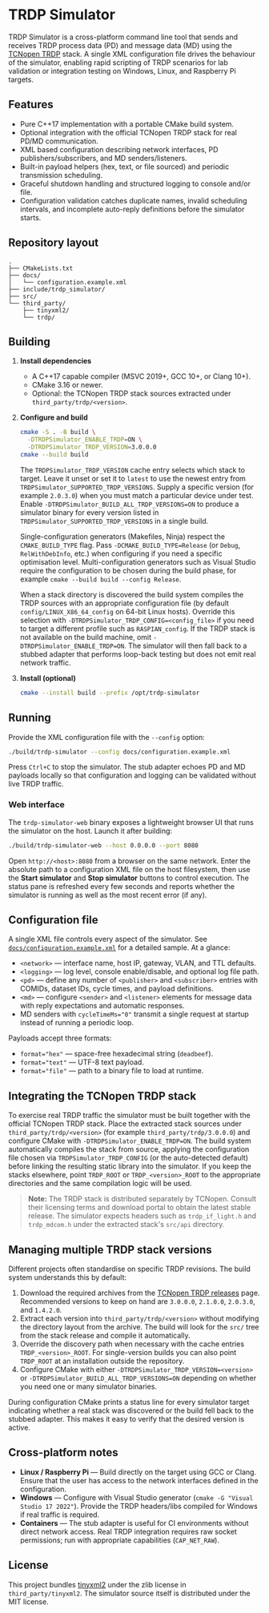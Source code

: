 # TRDP Simulator

TRDP Simulator is a cross-platform command line tool that sends and receives TRDP process data (PD) and message data (MD) using the [TCNopen TRDP](https://www.tcnopen.eu) stack. A single XML configuration file drives the behaviour of the simulator, enabling rapid scripting of TRDP scenarios for lab validation or integration testing on Windows, Linux, and Raspberry Pi targets.

## Features

- Pure C++17 implementation with a portable CMake build system.
- Optional integration with the official TCNopen TRDP stack for real PD/MD communication.
- XML based configuration describing network interfaces, PD publishers/subscribers, and MD senders/listeners.
- Built-in payload helpers (hex, text, or file sourced) and periodic transmission scheduling.
- Graceful shutdown handling and structured logging to console and/or file.
- Configuration validation catches duplicate names, invalid scheduling intervals, and incomplete auto-reply definitions before the
  simulator starts.

## Repository layout

```
.
├── CMakeLists.txt
├── docs/
│   └── configuration.example.xml
├── include/trdp_simulator/
├── src/
└── third_party/
    ├── tinyxml2/
    └── trdp/
```

## Building

1. **Install dependencies**
   - A C++17 capable compiler (MSVC 2019+, GCC 10+, or Clang 10+).
   - CMake 3.16 or newer.
   - Optional: the TCNopen TRDP stack sources extracted under `third_party/trdp/<version>`.

2. **Configure and build**

    ```bash
    cmake -S . -B build \
      -DTRDPSimulator_ENABLE_TRDP=ON \
      -DTRDPSimulator_TRDP_VERSION=3.0.0.0
    cmake --build build
    ```

    The `TRDPSimulator_TRDP_VERSION` cache entry selects which stack to target. Leave it unset or set it to `latest` to use the newest entry from `TRDPSimulator_SUPPORTED_TRDP_VERSIONS`. Supply a specific version (for example `2.0.3.0`) when you must match a particular device under test. Enable `-DTRDPSimulator_BUILD_ALL_TRDP_VERSIONS=ON` to produce a simulator binary for every version listed in `TRDPSimulator_SUPPORTED_TRDP_VERSIONS` in a single build.

    Single-configuration generators (Makefiles, Ninja) respect the `CMAKE_BUILD_TYPE` flag. Pass `-DCMAKE_BUILD_TYPE=Release` (or `Debug`, `RelWithDebInfo`, etc.) when configuring if you need a specific optimisation level. Multi-configuration generators such as Visual Studio require the configuration to be chosen during the build phase, for example `cmake --build build --config Release`.

    When a stack directory is discovered the build system compiles the TRDP sources with an appropriate configuration file (by default `config/LINUX_X86_64_config` on 64-bit Linux hosts). Override this selection with `-DTRDPSimulator_TRDP_CONFIG=<config_file>` if you need to target a different profile such as `RASPIAN_config`. If the TRDP stack is not available on the build machine, omit `-DTRDPSimulator_ENABLE_TRDP=ON`. The simulator will then fall back to a stubbed adapter that performs loop-back testing but does not emit real network traffic.

3. **Install (optional)**

   ```bash
   cmake --install build --prefix /opt/trdp-simulator
   ```

## Running

Provide the XML configuration file with the `--config` option:

```bash
./build/trdp-simulator --config docs/configuration.example.xml
```

Press `Ctrl+C` to stop the simulator. The stub adapter echoes PD and MD payloads locally so that configuration and logging can be validated without live TRDP traffic.

### Web interface

The `trdp-simulator-web` binary exposes a lightweight browser UI that runs the simulator on the host. Launch it after building:

```bash
./build/trdp-simulator-web --host 0.0.0.0 --port 8080
```

Open `http://<host>:8080` from a browser on the same network. Enter the absolute path to a configuration XML file on the host filesystem, then use the **Start simulator** and **Stop simulator** buttons to control execution. The status pane is refreshed every few seconds and reports whether the simulator is running as well as the most recent error (if any).

## Configuration file

A single XML file controls every aspect of the simulator. See [`docs/configuration.example.xml`](docs/configuration.example.xml) for a detailed sample. At a glance:

- `<network>` — interface name, host IP, gateway, VLAN, and TTL defaults.
- `<logging>` — log level, console enable/disable, and optional log file path.
- `<pd>` — define any number of `<publisher>` and `<subscriber>` entries with COMIDs, dataset IDs, cycle times, and payload definitions.
- `<md>` — configure `<sender>` and `<listener>` elements for message data with reply expectations and automatic responses.
- MD senders with `cycleTimeMs="0"` transmit a single request at startup instead of running a periodic loop.

Payloads accept three formats:

- `format="hex"` — space-free hexadecimal string (`deadbeef`).
- `format="text"` — UTF-8 text payload.
- `format="file"` — path to a binary file to load at runtime.

## Integrating the TCNopen TRDP stack

To exercise real TRDP traffic the simulator must be built together with the official TCNopen TRDP stack. Place the extracted stack sources under `third_party/trdp/<version>` (for example `third_party/trdp/3.0.0.0`) and configure CMake with `-DTRDPSimulator_ENABLE_TRDP=ON`. The build system automatically compiles the stack from source, applying the configuration file chosen via `TRDPSimulator_TRDP_CONFIG` (or the auto-detected default) before linking the resulting static library into the simulator. If you keep the stacks elsewhere, point `TRDP_ROOT` or `TRDP_<version>_ROOT` to the appropriate directories and the same compilation logic will be used.

> **Note:** The TRDP stack is distributed separately by TCNopen. Consult their licensing terms and download portal to obtain the latest stable release. The simulator expects headers such as `trdp_if_light.h` and `trdp_mdcom.h` under the extracted stack's `src/api` directory.

## Managing multiple TRDP stack versions

Different projects often standardise on specific TRDP revisions. The build system understands this by default:

1. Download the required archives from the [TCNopen TRDP releases](https://sourceforge.net/projects/tcnopen/files/TRDP/) page. Recommended versions to keep on hand are `3.0.0.0`, `2.1.0.0`, `2.0.3.0`, and `1.4.2.0`.
2. Extract each version into `third_party/trdp/<version>` without modifying the directory layout from the archive. The build will look for the `src/` tree from the stack release and compile it automatically.
3. Override the discovery path when necessary with the cache entries `TRDP_<version>_ROOT`. For single-version builds you can also point `TRDP_ROOT` at an installation outside the repository.
4. Configure CMake with either `-DTRDPSimulator_TRDP_VERSION=<version>` or `-DTRDPSimulator_BUILD_ALL_TRDP_VERSIONS=ON` depending on whether you need one or many simulator binaries.

During configuration CMake prints a status line for every simulator target indicating whether a real stack was discovered or the build fell back to the stubbed adapter. This makes it easy to verify that the desired version is active.

## Cross-platform notes

- **Linux / Raspberry Pi** — Build directly on the target using GCC or Clang. Ensure that the user has access to the network interfaces defined in the configuration.
- **Windows** — Configure with Visual Studio generator (`cmake -G "Visual Studio 17 2022"`). Provide the TRDP headers/libs compiled for Windows if real traffic is required.
- **Containers** — The stub adapter is useful for CI environments without direct network access. Real TRDP integration requires raw socket permissions; run with appropriate capabilities (`CAP_NET_RAW`).

## License

This project bundles [tinyxml2](https://github.com/leethomason/tinyxml2) under the zlib license in `third_party/tinyxml2`. The simulator source itself is distributed under the MIT license.

